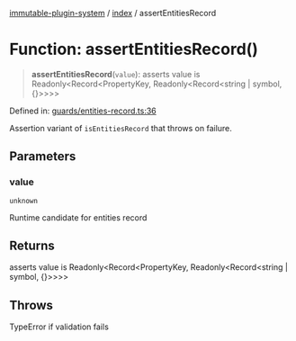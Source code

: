 [immutable-plugin-system](../../README.md) / [index](../README.md) / assertEntitiesRecord

# Function: assertEntitiesRecord()

> **assertEntitiesRecord**(`value`): asserts value is Readonly\<Record\<PropertyKey, Readonly\<Record\<string \| symbol, \{\}\>\>\>\>

Defined in: [guards/entities-record.ts:36](https://github.com/agladysh/immutable-plugin-system/blob/6e42ed226f57386126fa674261cc4cffcef8c585/src/guards/entities-record.ts#L36)

Assertion variant of `isEntitiesRecord` that throws on failure.

## Parameters

### value

`unknown`

Runtime candidate for entities record

## Returns

asserts value is Readonly\<Record\<PropertyKey, Readonly\<Record\<string \| symbol, \{\}\>\>\>\>

## Throws

TypeError if validation fails
